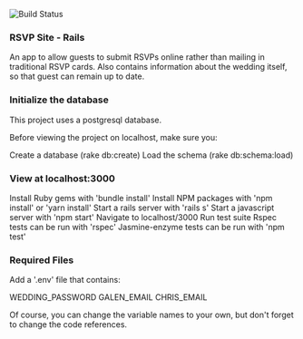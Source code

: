 ![Build Status](https://codeship.com/projects/1602c260-6420-0136-f3cd-761b5b8f694f/status?branch=master)

### RSVP Site - Rails

An app to allow guests to submit RSVPs online rather than mailing in traditional RSVP cards.  Also contains information about the wedding itself, so that guest can remain up to date.

### Initialize the database
This project uses a postgresql database.

Before viewing the project on localhost, make sure you:

Create a database (rake db:create)
Load the schema (rake db:schema:load)

### View at localhost:3000
Install Ruby gems with 'bundle install'
Install NPM packages with 'npm install' or 'yarn install'
Start a rails server with 'rails s'
Start a javascript server with 'npm start'
Navigate to localhost/3000
Run test suite
Rspec tests can be run with 'rspec'
Jasmine-enzyme tests can be run with 'npm test'

### Required Files

Add a '.env' file that contains:

WEDDING_PASSWORD
GALEN_EMAIL
CHRIS_EMAIL

Of course, you can change the variable names to your own, but don't forget to change the code references.
